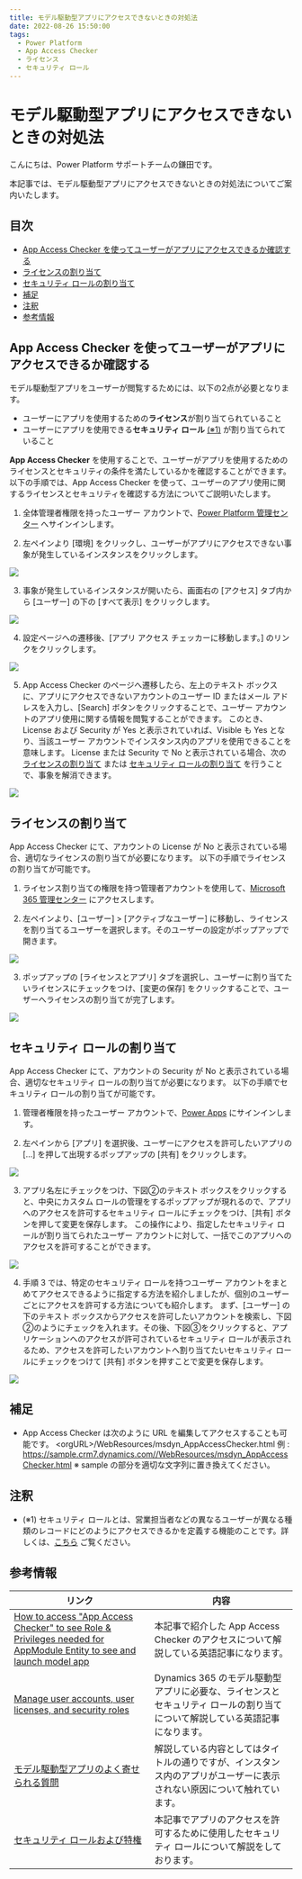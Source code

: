 ```yaml
---
title: モデル駆動型アプリにアクセスできないときの対処法
date: 2022-08-26 15:50:00
tags:
  - Power Platform
  - App Access Checker
  - ライセンス
  - セキュリティ ロール
---
```


# モデル駆動型アプリにアクセスできないときの対処法

こんにちは、Power Platform サポートチームの鎌田です。

本記事では、モデル駆動型アプリにアクセスできないときの対処法についてご案内いたします。

## 目次

- [App Access Checker を使ってユーザーがアプリにアクセスできるか確認する](#app-access-checker-を使ってユーザーがアプリにアクセスできるか確認する)
- [ライセンスの割り当て](#ライセンスの割り当て)
- [セキュリティ ロールの割り当て](#セキュリティ-ロールの割り当て)
- [補足](#補足)
- [注釈](#注釈)
- [参考情報](#参考情報)

## App Access Checker を使ってユーザーがアプリにアクセスできるか確認する

モデル駆動型アプリをユーザーが閲覧するためには、以下の2点が必要となります。
- ユーザーにアプリを使用するための**ライセンス**が割り当てられていること
- ユーザーにアプリを使用できる**セキュリティ ロール** [(※1)](#注釈) が割り当てられていること

**App Access Checker** を使用することで、ユーザーがアプリを使用するためのライセンスとセキュリティの条件を満たしているかを確認することができます。
以下の手順では、App Access Checker を使って、ユーザーのアプリ使用に関するライセンスとセキュリティを確認する方法についてご説明いたします。

1. 全体管理者権限を持ったユーザー アカウントで、[Power Platform 管理センター](https://admin.powerplatform.microsoft.com/) へサインインします。

2. 左ペインより [環境] をクリックし、ユーザーがアプリにアクセスできない事象が発生しているインスタンスをクリックします。

![](./Cannot-Access-Model-Driven-Apps/00_environments.png)

3. 事象が発生しているインスタンスが開いたら、画面右の [アクセス] タブ内から [ユーザー] の下の [すべて表示] をクリックします。

![](./Cannot-Access-Model-Driven-Apps/01_users.png)

4. 設定ページへの遷移後、[アプリ アクセス チェッカーに移動します。] のリンクをクリックします。

![](./Cannot-Access-Model-Driven-Apps/02_setting-user.png)

5. App Access Checker のページへ遷移したら、左上のテキスト ボックスに、アプリにアクセスできないアカウントのユーザー ID またはメール アドレスを入力し、[Search] ボタンをクリックすることで、ユーザー アカウントのアプリ使用に関する情報を閲覧することができます。
このとき、License および Security が Yes と表示されていれば、Visible も Yes となり、当該ユーザー アカウントでインスタンス内のアプリを使用できることを意味します。
License または Security で No と表示されている場合、次の [ライセンスの割り当て](#ライセンスの割り当て) または [セキュリティ ロールの割り当て](#セキュリティ-ロールの割り当て) を行うことで、事象を解消できます。

![](./Cannot-Access-Model-Driven-Apps/03_access-checker.png)

## ライセンスの割り当て
App Access Checker にて、アカウントの License が No と表示されている場合、適切なライセンスの割り当てが必要になります。
以下の手順でライセンスの割り当てが可能です。

1. ライセンス割り当ての権限を持つ管理者アカウントを使用して、[Microsoft 365 管理センター](https://admin.microsoft.com/) にアクセスします。

2. 左ペインより、[ユーザー] > [アクティブなユーザー] に移動し、ライセンスを割り当てるユーザーを選択します。そのユーザーの設定がポップアップで開きます。

![](./Cannot-Access-Model-Driven-Apps/04_active-users.png)

3. ポップアップの [ライセンスとアプリ] タブを選択し、ユーザーに割り当てたいライセンスにチェックをつけ、[変更の保存] をクリックすることで、ユーザーへライセンスの割り当てが完了します。

![](./Cannot-Access-Model-Driven-Apps/05_license.png)

## セキュリティ ロールの割り当て
App Access Checker にて、アカウントの Security が No と表示されている場合、適切なセキュリティ ロールの割り当てが必要になります。
以下の手順でセキュリティ ロールの割り当てが可能です。

1. 管理者権限を持ったユーザー アカウントで、[Power Apps](https://make.powerapps.com/?utm_source=padocs&utm_medium=linkinadoc&utm_campaign=referralsfromdoc) にサインインします。

2. 左ペインから [アプリ] を選択後、ユーザーにアクセスを許可したいアプリの […] を押して出現するポップアップの [共有] をクリックします。

![](./Cannot-Access-Model-Driven-Apps/06_apps_num.png)

3. アプリ名左にチェックをつけ、下図②のテキスト ボックスをクリックすると、中央にカスタム ロールの管理をするポップアップが現れるので、アプリへのアクセスを許可するセキュリティ ロールにチェックをつけ、[共有] ボタンを押して変更を保存します。
この操作により、指定したセキュリティ ロールが割り当てられたユーザー アカウントに対して、一括でこのアプリへのアクセスを許可することができます。

![](./Cannot-Access-Model-Driven-Apps/07_security-role_num.png)

4. 手順 3 では、特定のセキュリティ ロールを持つユーザー アカウントをまとめてアクセスできるように指定する方法を紹介しましたが、個別のユーザーごとにアクセスを許可する方法についても紹介します。
まず、[ユーザー] の下のテキスト ボックスからアクセスを許可したいアカウントを検索し、下図②のようにチェックを入れます。その後、下図③をクリックすると、アプリケーションへのアクセスが許可されているセキュリティ ロールが表示されるため、アクセスを許可したいアカウントへ割り当てたいセキュリティ ロールにチェックをつけて [共有] ボタンを押すことで変更を保存します。

![](./Cannot-Access-Model-Driven-Apps/08_security-role2_num.png)

## 補足
- App Access Checker は次のように URL を編集してアクセスすることも可能です。
\<orgURL\>/WebResources/msdyn_AppAccessChecker.html
例 : https://sample.crm7.dynamics.com//WebResources/msdyn_AppAccessChecker.html
※ sample の部分を適切な文字列に置き換えてください。

## 注釈
- (※1) セキュリティ ロールとは、営業担当者などの異なるユーザーが異なる種類のレコードにどのようにアクセスできるかを定義する機能のことです。詳しくは、[こちら](https://docs.microsoft.com/ja-jp/power-platform/admin/security-roles-privileges#security-roles) ご覧ください。

## 参考情報

| リンク | 内容 |
| ---- | --- |
| [How to access "App Access Checker" to see Role & Privileges needed for AppModule Entity to see and launch model app](https://community.dynamics.com/crm/f/microsoft-dynamics-crm-forum/427100/how-to-access-app-access-checker-to-see-role-privileges-needed-for-appmodule-entity-to-see-and-launch-model-app) | 本記事で紹介した App Access Checker のアクセスについて解説している英語記事になります。 |
| [Manage user accounts, user licenses, and security roles](https://docs.microsoft.com/en-us/dynamics365/marketing/admin-users-licenses-roles) | Dynamics 365 のモデル駆動型アプリに必要な、ライセンスとセキュリティ ロールの割り当てについて解説している英語記事になります。 |
| [モデル駆動型アプリのよく寄せられる質問](https://docs.microsoft.com/ja-jp/power-apps/maker/model-driven-apps/model-app-faq) | 解説している内容としてはタイトルの通りですが、インスタンス内のアプリがユーザーに表示されない原因について触れています。 |
| [セキュリティ ロールおよび特権](https://docs.microsoft.com/ja-jp/power-platform/admin/security-roles-privileges) | 本記事でアプリのアクセスを許可するために使用したセキュリティ ロールについて解説をしております。 |

